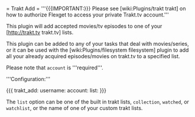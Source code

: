 = Trakt Add =
'''{{{IMPORTANT:}}} Please see [wiki:Plugins/trakt trakt] on how to authorize Flexget to access your private Trakt.tv account.'''

This plugin will add accepted movies/tv episodes to one of your [http://trakt.tv trakt.tv] lists.

This plugin can be added to any of your tasks that deal with movies/series, or it can be used with the [wiki:Plugins/filesystem filesystem] plugin to add all your already acquired episodes/movies on trakt.tv to a specified list.

Please note that `account` is '''required'''.

'''Configuration:'''

{{{
trakt_add:
  username: <trakt username>
  account: <flexget account name>
  list: <list name>
}}}

The `list` option can be one of the built in trakt lists, `collection`, `watched`, or `watchlist`, or the name of one of your custom trakt lists.
